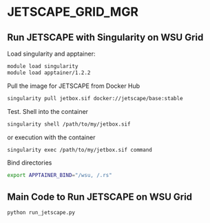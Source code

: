 # JETSCAPE_GRID_MGR

## Run JETSCAPE with Singularity on WSU Grid

Load singularity and apptainer:
```bash
module load singularity
module load apptainer/1.2.2
```

Pull the image for JETSCAPE from Docker Hub

```bash
singularity pull jetbox.sif docker://jetscape/base:stable
```

Test. Shell into the container
```bash
singularity shell /path/to/my/jetbox.sif 
```
or execution with the container
```bash
singularity exec /path/to/my/jetbox.sif command
```
Bind directories
```bash
export APPTAINER_BIND="/wsu, /.rs"
```


## Main Code to Run JETSCAPE on WSU Grid
```python run_jetscape.py```
